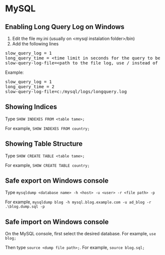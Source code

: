 # MySQL

## Enabling Long Query Log on Windows
1. Edit the file my.ini (usually on &lt;mysql instalation folder&gt;/bin)
2. Add the following lines  

<pre>
slow_query_log = 1
long_query_time = &lt;time limit in seconds for the query to be logged\&gt;
slow-query-log-file=&lt;path to the file log, use / instead of \&gt;
</pre>

Example:

<pre>
slow_query_log = 1
long_query_time = 2
slow-query-log-file=c:/mysql/logs/longquery.log
</pre>

## Showing Indices
Type `SHOW INDEXES FROM <table tame>;`

For example, `SHOW INDEXES FROM country;`

## Showing Table Structure
Type `SHOW CREATE TABLE <table tame>;`

For example, `SHOW CREATE TABLE country;`

## Safe export on Windows console

Type `mysqldump <database name> -h <host> -u <user> -r <file path> -p`

For example, `mysqldump blog -h mysql.blog.example.com -u ad_blog -r .\blog.dump.sql -p`

## Safe import on Windows console

On the MySQL console, first select the desired database. For example, `use blog;`

Then type `source <dump file path>;`. For example, `source blog.sql;`
